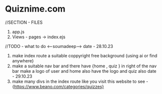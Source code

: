 # Quiznime.com

//SECTION - FILES
1. app.js
2. Views - pages -> index.ejs

//TODO - what to do
<--soumadeep-->
date - 28.10.23
1. make index route a suitable coppyright free background {using ai or find anywhere}
2. make a suitable nav bar and there have {home , quiz } in right of the nav bar make a logo of user and home also have the logo and quiz also
date - 29.10.23
3. make many divs in the index route like you visit this website to see -{https://www.beano.com/categories/quizzes}

